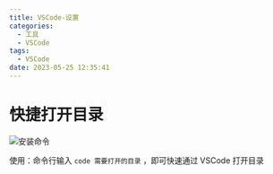 ```yaml
---
title: VSCode-设置
categories:
  - 工具
  - VSCode
tags:
  - VSCode
date: 2023-05-25 12:35:41
---
```


# 快捷打开目录

![安装命令](https://cdn.myshenle.top/images/202305262206759.png)

使用：命令行输入 `code 需要打开的目录` ，即可快速通过 VSCode 打开目录

